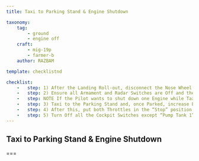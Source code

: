 ```yaml
---
title: Taxi to Parking Stand & Engine Shutdown

taxonomy:
    tag:
        - ground
        - engine off
    craft: 
        - mig-19p
        - farmer-b
    author: RAZBAM

template: checklistnd

checklist:
    -   step: 1) After the Landing Roll-out, disconnect the Nose Wheel Brake and un-pressurize the Cockpit. The Canopy can be opened if necessary.
    -   step: 2) Ensure all Armament and Radar Switches are Off and the Trigger is in its Safe Position.
    -   step: NOTE If the Pilot wants to shut down one Engine while Taxiing to the Parking Stand, the LH Engine must be stopped first. This is because the Hydraulic Pump that controls the Afterburner Nozzle Petals is powered by the RH Engine.
    -   step: 3) Taxi to the Parking Stand and, once Parked, increase Engine RPM to 10,000 for 1 minute.
    -   step: 4) After this, put both Throttles in the “Stop” position.
    -   step: 5) Turn Off all the Cockpit Switches except “Pump Tank 1” and “Battery”.<br />Once both Engines have completely stopped rotating, turn these Off.
---
```


## Taxi to Parking Stand & Engine Shutdown

===


